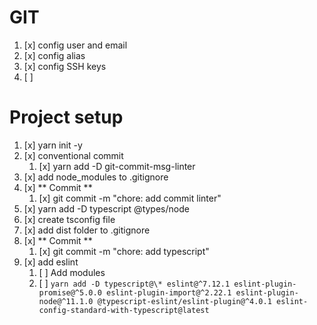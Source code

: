 # GIT
1. [x] config user and email
2. [x] config alias
3. [x] config SSH keys
4. [ ] 

# Project setup
1. [x] yarn init -y
2. [x] conventional commit
   1. [x] yarn add -D git-commit-msg-linter
3. [x] add node_modules to .gitignore
4. [x] ** Commit **
   1. [x] git commit -m "chore: add commit linter"
5. [x] yarn add -D typescript @types/node
6. [x] create tsconfig file
7. [x] add dist folder to .gitignore
8. [x] ** Commit **
   1. [x] git commit -m "chore: add typescript"
9. [x] add eslint
   1.  [ ] Add modules 
   2.  [ ] `yarn add -D typescript@\* eslint@^7.12.1 eslint-plugin-promise@^5.0.0 eslint-plugin-import@^2.22.1 eslint-plugin-node@^11.1.0 @typescript-eslint/eslint-plugin@^4.0.1 eslint-config-standard-with-typescript@latest`
  
